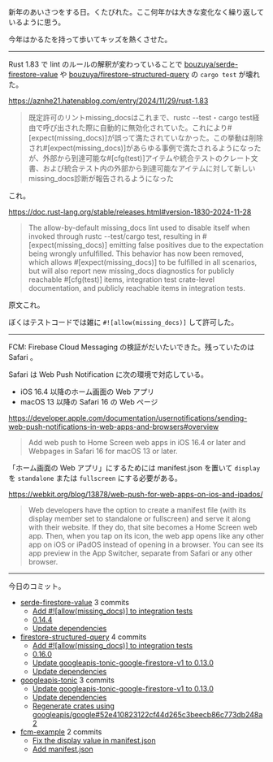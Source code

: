 新年のあいさつをする日。くたびれた。ここ何年かは大きな変化なく繰り返しているように思う。

今年はかるたを持って歩いてキッズを熱くさせた。

---

Rust 1.83 で lint のルールの解釈が変わっていることで [bouzuya/serde-firestore-value] や [bouzuya/firestore-structured-query] の `cargo test` が壊れた。

<https://aznhe21.hatenablog.com/entry/2024/11/29/rust-1.83>

> 既定許可のリントmissing_docsはこれまで、rustc --test・cargo test経由で呼び出された際に自動的に無効化されていた。これにより#[expect(missing_docs)]が誤って満たされていなかった。この挙動は削除され#[expect(missing_docs)]があらゆる事例で満たされるようになったが、外部から到達可能な#[cfg(test)]アイテムや統合テストのクレート文書、および統合テスト内の外部から到達可能なアイテムに対して新しいmissing_docs診断が報告されるようになった 

これ。

<https://doc.rust-lang.org/stable/releases.html#version-1830-2024-11-28>

> The allow-by-default missing_docs lint used to disable itself when invoked through rustc --test/cargo test, resulting in #[expect(missing_docs)] emitting false positives due to the expectation being wrongly unfulfilled. This behavior has now been removed, which allows #[expect(missing_docs)] to be fulfilled in all scenarios, but will also report new missing_docs diagnostics for publicly reachable #[cfg(test)] items, integration test crate-level documentation, and publicly reachable items in integration tests.

原文これ。

ぼくはテストコードでは雑に `#![allow(missing_docs)]` して許可した。

---

FCM: Firebase Cloud Messaging の検証がだいたいできた。残っていたのは Safari 。

Safari は Web Push Notification に次の環境で対応している。

- iOS 16.4 以降のホーム画面の Web アプリ
- macOS 13 以降の Safari 16 の Web ページ

<https://developer.apple.com/documentation/usernotifications/sending-web-push-notifications-in-web-apps-and-browsers#overview>

> Add web push to Home Screen web apps in iOS 16.4 or later and Webpages in Safari 16 for macOS 13 or later.

「ホーム画面の Web アプリ」にするためには manifest.json を置いて `display` を `standalone` または `fullscreen` にする必要がある。

<https://webkit.org/blog/13878/web-push-for-web-apps-on-ios-and-ipados/>

> Web developers have the option to create a manifest file (with its display member set to standalone or fullscreen) and serve it along with their website. If they do, that site becomes a Home Screen web app. Then, when you tap on its icon, the web app opens like any other app on iOS or iPadOS instead of opening in a browser. You can see its app preview in the App Switcher, separate from Safari or any other browser.

---

今日のコミット。

- [serde-firestore-value](https://github.com/bouzuya/serde-firestore-value) 3 commits
  - [Add #!\[allow(missing_docs)\] to integration tests](https://github.com/bouzuya/serde-firestore-value/commit/2aa241fd715ff9ca9f9755cf4fac86b16220203f)
  - [0.14.4](https://github.com/bouzuya/serde-firestore-value/commit/9691678ddf4f46e7699865fe80d6c7c6d299fa97)
  - [Update dependencies](https://github.com/bouzuya/serde-firestore-value/commit/3080579bb586152e4ceedc14e4867bfbbbc986f3)
- [firestore-structured-query](https://github.com/bouzuya/firestore-structured-query) 4 commits
  - [Add #!\[allow(missing_docs)\] to integration tests](https://github.com/bouzuya/firestore-structured-query/commit/90169c90531848350d9145c087271f3b62adeca1)
  - [0.16.0](https://github.com/bouzuya/firestore-structured-query/commit/037b156e9c1477811f18eb9baec8e0c375eaf40c)
  - [Update googleapis-tonic-google-firestore-v1 to 0.13.0](https://github.com/bouzuya/firestore-structured-query/commit/86487e6e56530d5da74c5a4ecf692416f21e59b2)
  - [Update dependencies](https://github.com/bouzuya/firestore-structured-query/commit/cc2d23c4373f55f314ef82f2e55e2685176424e2)
- [googleapis-tonic](https://github.com/bouzuya/googleapis-tonic) 3 commits
  - [Update googleapis-tonic-google-firestore-v1 to 0.13.0](https://github.com/bouzuya/googleapis-tonic/commit/51e7e7aeb686df213c17bb0df96d181b0b5efc34)
  - [Update dependencies](https://github.com/bouzuya/googleapis-tonic/commit/96c126c430358cbf052dad3232165f09fd3ed582)
  - [Regenerate crates using googleapis/google#52e410823122cf44d265c3beecb86c773db248a2](https://github.com/bouzuya/googleapis-tonic/commit/ab46187982bcae5e227d361761d8a93a0555f36f)
- [fcm-example](https://github.com/bouzuya/fcm-example) 2 commits
  - [Fix the display value in manifest.json](https://github.com/bouzuya/fcm-example/commit/4374db5aa653c7e2eb7a6af744649648ee5948ab)
  - [Add manifest.json](https://github.com/bouzuya/fcm-example/commit/8efb6565210498bbdf76f3d8f5e60b768f2c17de)

[bouzuya/firestore-structured-query]: https://github.com/bouzuya/firestore-structured-query
[bouzuya/serde-firestore-value]: https://github.com/bouzuya/serde-firestore-value
